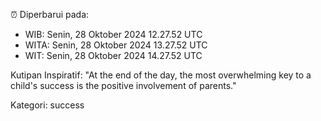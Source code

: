 ⏰ Diperbarui pada:
- WIB: Senin, 28 Oktober 2024 12.27.52 UTC
- WITA: Senin, 28 Oktober 2024 13.27.52 UTC
- WIT: Senin, 28 Oktober 2024 14.27.52 UTC

Kutipan Inspiratif:
"At the end of the day, the most overwhelming key to a child's success is the positive involvement of parents."


Kategori: success

